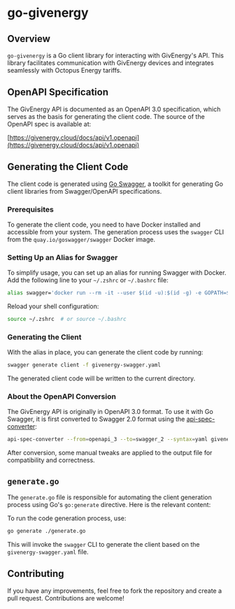 # go-givenergy

## Overview
`go-givenergy` is a Go client library for interacting with GivEnergy's API. This library facilitates communication with GivEnergy devices and integrates seamlessly with Octopus Energy tariffs.

## OpenAPI Specification
The GivEnergy API is documented as an OpenAPI 3.0 specification, which serves as the basis for generating the client code. The source of the OpenAPI spec is available at:

[https://givenergy.cloud/docs/api/v1.openapi](https://givenergy.cloud/docs/api/v1.openapi)

## Generating the Client Code
The client code is generated using [Go Swagger](https://goswagger.io/), a toolkit for generating Go client libraries from Swagger/OpenAPI specifications.

### Prerequisites
To generate the client code, you need to have Docker installed and accessible from your system. The generation process uses the `swagger` CLI from the `quay.io/goswagger/swagger` Docker image.

### Setting Up an Alias for Swagger
To simplify usage, you can set up an alias for running Swagger with Docker. Add the following line to your `~/.zshrc` or `~/.bashrc` file:

```bash
alias swagger='docker run --rm -it --user $(id -u):$(id -g) -e GOPATH=$(go env GOPATH):/go -v $HOME:$HOME -w $(pwd) quay.io/goswagger/swagger'
```

Reload your shell configuration:

```bash
source ~/.zshrc  # or source ~/.bashrc
```

### Generating the Client
With the alias in place, you can generate the client code by running:

```bash
swagger generate client -f givenergy-swagger.yaml
```

The generated client code will be written to the current directory.

### About the OpenAPI Conversion
The GivEnergy API is originally in OpenAPI 3.0 format. To use it with Go Swagger, it is first converted to Swagger 2.0 format using the [api-spec-converter](https://github.com/LucyBot-Inc/api-spec-converter):

```bash
api-spec-converter --from=openapi_3 --to=swagger_2 --syntax=yaml givenergy-spec.yaml > givenergy-swagger.yaml
```

After conversion, some manual tweaks are applied to the output file for compatibility and correctness.

## `generate.go`
The `generate.go` file is responsible for automating the client generation process using Go's `go:generate` directive. Here is the relevant content:

To run the code generation process, use:

```bash
go generate ./generate.go
```

This will invoke the `swagger` CLI to generate the client based on the `givenergy-swagger.yaml` file.

## Contributing
If you have any improvements, feel free to fork the repository and create a pull request. Contributions are welcome!

